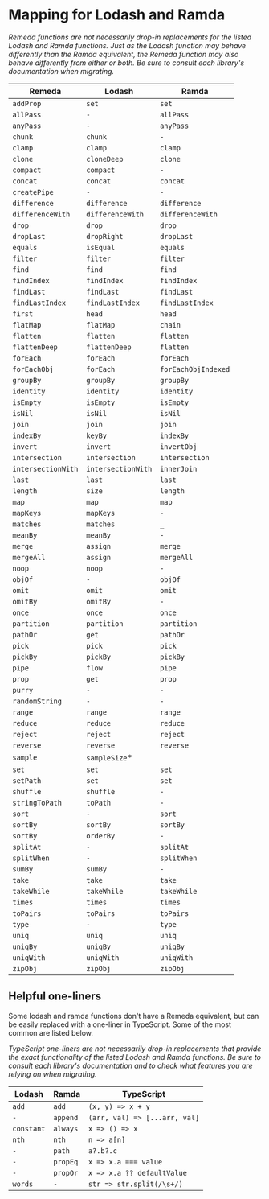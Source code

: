 # Mapping for Lodash and Ramda

_Remeda functions are not necessarily drop-in replacements for the
listed Lodash and Ramda functions. Just as the Lodash function may behave
differently than the Ramda equivalent, the Remeda function may also
behave differently from either or both. Be sure to consult each library's
documentation when migrating._

| Remeda             | Lodash             | Ramda               |
| ------------------ | ------------------ | ------------------- |
| `addProp`          | `set`              | `set`               |
| `allPass`          | `-`                | `allPass`           |
| `anyPass`          | `-`                | `anyPass`           |
| `chunk`            | `chunk`            | `-`                 |
| `clamp`            | `clamp`            | `clamp`             |
| `clone`            | `cloneDeep`        | `clone`             |
| `compact`          | `compact`          | `-`                 |
| `concat`           | `concat`           | `concat`            |
| `createPipe`       | `-`                | `-`                 |
| `difference`       | `difference`       | `difference`        |
| `differenceWith`   | `differenceWith`   | `differenceWith`    |
| `drop`             | `drop`             | `drop`              |
| `dropLast`         | `dropRight`        | `dropLast`          |
| `equals`           | `isEqual`          | `equals`            |
| `filter`           | `filter`           | `filter`            |
| `find`             | `find`             | `find`              |
| `findIndex`        | `findIndex`        | `findIndex`         |
| `findLast`         | `findLast`         | `findLast`          |
| `findLastIndex`    | `findLastIndex`    | `findLastIndex`     |
| `first`            | `head`             | `head`              |
| `flatMap`          | `flatMap`          | `chain`             |
| `flatten`          | `flatten`          | `flatten`           |
| `flattenDeep`      | `flattenDeep`      | `flatten`           |
| `forEach`          | `forEach`          | `forEach`           |
| `forEachObj`       | `forEach`          | `forEachObjIndexed` |
| `groupBy`          | `groupBy`          | `groupBy`           |
| `identity`         | `identity`         | `identity`          |
| `isEmpty`          | `isEmpty`          | `isEmpty`           |
| `isNil`            | `isNil`            | `isNil`             |
| `join`             | `join`             | `join`              |
| `indexBy`          | `keyBy`            | `indexBy`           |
| `invert`           | `invert`           | `invertObj`         |
| `intersection`     | `intersection`     | `intersection`      |
| `intersectionWith` | `intersectionWith` | `innerJoin`         |
| `last`             | `last`             | `last`              |
| `length`           | `size`             | `length`            |
| `map`              | `map`              | `map`               |
| `mapKeys`          | `mapKeys`          | `-`                 |
| `matches`          | `matches`          | `_`                 |
| `meanBy`           | `meanBy`           | `-`                 |
| `merge`            | `assign`           | `merge`             |
| `mergeAll`         | `assign`           | `mergeAll`          |
| `noop`             | `noop`             | `-`                 |
| `objOf`            | `-`                | `objOf`             |
| `omit`             | `omit`             | `omit`              |
| `omitBy`           | `omitBy`           | `-`                 |
| `once`             | `once`             | `once`              |
| `partition`        | `partition`        | `partition`         |
| `pathOr`           | `get`              | `pathOr`            |
| `pick`             | `pick`             | `pick`              |
| `pickBy`           | `pickBy`           | `pickBy`            |
| `pipe`             | `flow`             | `pipe`              |
| `prop`             | `get`              | `prop`              |
| `purry`            | `-`                | `-`                 |
| `randomString`     | `-`                | `-`                 |
| `range`            | `range`            | `range`             |
| `reduce`           | `reduce`           | `reduce`            |
| `reject`           | `reject`           | `reject`            |
| `reverse`          | `reverse`          | `reverse`           |
| `sample`           | `sampleSize`\*     |                     |
| `set`              | `set`              | `set`               |
| `setPath`          | `set`              | `set`               |
| `shuffle`          | `shuffle`          | `-`                 |
| `stringToPath`     | `toPath`           | `-`                 |
| `sort`             | `-`                | `sort`              |
| `sortBy`           | `sortBy`           | `sortBy`            |
| `sortBy`           | `orderBy`          | `-`                 |
| `splitAt`          | `-`                | `splitAt`           |
| `splitWhen`        | `-`                | `splitWhen`         |
| `sumBy`            | `sumBy`            | `-`                 |
| `take`             | `take`             | `take`              |
| `takeWhile`        | `takeWhile`        | `takeWhile`         |
| `times`            | `times`            | `times`             |
| `toPairs`          | `toPairs`          | `toPairs`           |
| `type`             | `-`                | `type`              |
| `uniq`             | `uniq`             | `uniq`              |
| `uniqBy`           | `uniqBy`           | `uniqBy`            |
| `uniqWith`         | `uniqWith`         | `uniqWith`          |
| `zipObj`           | `zipObj`           | `zipObj`            |

## Helpful one-liners

Some lodash and ramda functions don't have a Remeda equivalent, but can be
easily replaced with a one-liner in TypeScript. Some of the most common
are listed below.

_TypeScript one-liners are not necessarily drop-in replacements that
provide the exact functionality of the listed Lodash and Ramda functions.
Be sure to consult each library's documentation and to check what features
you are relying on when migrating._

| Lodash     | Ramda    | TypeScript                    |
| ---------- | -------- | ----------------------------- |
| `add`      | `add`    | `(x, y) => x + y`             |
| `-`        | `append` | `(arr, val) => [...arr, val]` |
| `constant` | `always` | `x => () => x`                |
| `nth`      | `nth`    | `n => a[n]`                   |
| `-`        | `path`   | `a?.b?.c`                     |
| `-`        | `propEq` | `x => x.a === value`          |
| `-`        | `propOr` | `x => x.a ?? defaultValue`    |
| `words`    | `-`      | `str => str.split(/\s+/)`     |
